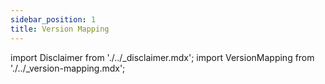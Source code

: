 ```yaml
---
sidebar_position: 1
title: Version Mapping
---
```


import Disclaimer from './../\_disclaimer.mdx';
import VersionMapping from './../\_version-mapping.mdx';

<Disclaimer />

<VersionMapping />
